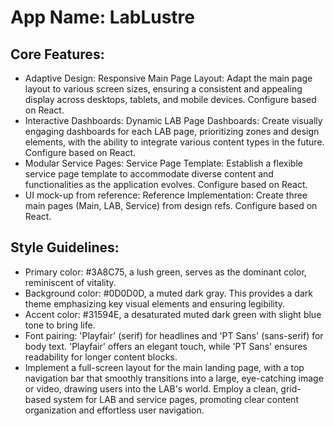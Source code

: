 # **App Name**: LabLustre

## Core Features:

- Adaptive Design: Responsive Main Page Layout: Adapt the main page layout to various screen sizes, ensuring a consistent and appealing display across desktops, tablets, and mobile devices. Configure based on React.
- Interactive Dashboards: Dynamic LAB Page Dashboards: Create visually engaging dashboards for each LAB page, prioritizing zones and design elements, with the ability to integrate various content types in the future. Configure based on React.
- Modular Service Pages: Service Page Template: Establish a flexible service page template to accommodate diverse content and functionalities as the application evolves. Configure based on React.
- UI mock-up from reference: Reference Implementation: Create three main pages (Main, LAB, Service) from design refs. Configure based on React.

## Style Guidelines:

- Primary color: #3A8C75, a lush green, serves as the dominant color, reminiscent of vitality.
- Background color: #0D0D0D, a muted dark gray. This provides a dark theme emphasizing key visual elements and ensuring legibility.
- Accent color: #31594E, a desaturated muted dark green with slight blue tone to bring life.
- Font pairing: 'Playfair' (serif) for headlines and 'PT Sans' (sans-serif) for body text. 'Playfair' offers an elegant touch, while 'PT Sans' ensures readability for longer content blocks.
- Implement a full-screen layout for the main landing page, with a top navigation bar that smoothly transitions into a large, eye-catching image or video, drawing users into the LAB's world. Employ a clean, grid-based system for LAB and service pages, promoting clear content organization and effortless user navigation.